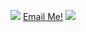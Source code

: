 ![](https://i.imgur.com/Mu6EUJL.png)
[Email Me!](mailto:adam@kicksbyknoxy.com?subject=Enquiry)
![](https://i.imgur.com/2OtDarX.png)
